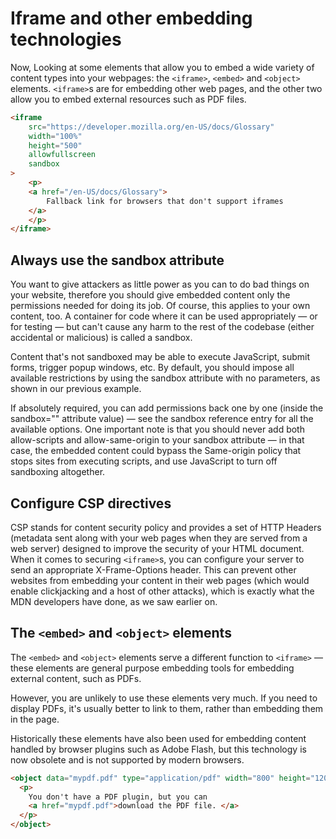 # Iframe and other embedding technologies

Now, Looking at some elements that allow you to embed a wide variety of content types into your webpages: the `<iframe>`, `<embed>` and `<object>` elements. `<iframe>`s are for embedding other web pages, and the other two allow you to embed external resources such as PDF files.

```HTML
<iframe
    src="https://developer.mozilla.org/en-US/docs/Glossary"
    width="100%"
    height="500"
    allowfullscreen
    sandbox
>
    <p>
    <a href="/en-US/docs/Glossary">
        Fallback link for browsers that don't support iframes
    </a>
    </p>
</iframe>
```

## Always use the sandbox attribute

You want to give attackers as little power as you can to do bad things on your website, therefore you should give embedded content only the permissions needed for doing its job. Of course, this applies to your own content, too. A container for code where it can be used appropriately — or for testing — but can't cause any harm to the rest of the codebase (either accidental or malicious) is called a sandbox.

Content that's not sandboxed may be able to execute JavaScript, submit forms, trigger popup windows, etc. By default, you should impose all available restrictions by using the sandbox attribute with no parameters, as shown in our previous example.

If absolutely required, you can add permissions back one by one (inside the sandbox="" attribute value) — see the sandbox reference entry for all the available options. One important note is that you should never add both allow-scripts and allow-same-origin to your sandbox attribute — in that case, the embedded content could bypass the Same-origin policy that stops sites from executing scripts, and use JavaScript to turn off sandboxing altogether.

## Configure CSP directives

CSP stands for content security policy and provides a set of HTTP Headers (metadata sent along with your web pages when they are served from a web server) designed to improve the security of your HTML document. When it comes to securing `<iframe>`s, you can configure your server to send an appropriate X-Frame-Options header. This can prevent other websites from embedding your content in their web pages (which would enable clickjacking and a host of other attacks), which is exactly what the MDN developers have done, as we saw earlier on.

## The `<embed>` and `<object>` elements

The `<embed>` and `<object>` elements serve a different function to `<iframe>` — these elements are general purpose embedding tools for embedding external content, such as PDFs.

However, you are unlikely to use these elements very much. If you need to display PDFs, it's usually better to link to them, rather than embedding them in the page.

Historically these elements have also been used for embedding content handled by browser plugins such as Adobe Flash, but this technology is now obsolete and is not supported by modern browsers.

```HTML
<object data="mypdf.pdf" type="application/pdf" width="800" height="1200">
  <p>
    You don't have a PDF plugin, but you can
    <a href="mypdf.pdf">download the PDF file. </a>
  </p>
</object>
```
